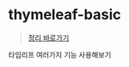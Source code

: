 # thymeleaf-basic
> [정리 바로가기](https://near-apparatus-275.notion.site/MVC-2-9b2fb1bb91ba4d438d57a24b090e1d57)

타임리프 여러가지 기능 사용해보기